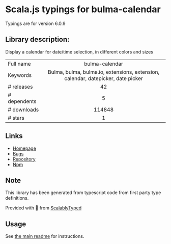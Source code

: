 
# Scala.js typings for bulma-calendar

Typings are for version 6.0.9

## Library description:
Display a calendar for date/time selection, in different colors and sizes

|                    |                 |
| ------------------ | :-------------: |
| Full name          | bulma-calendar |
| Keywords           | Bulma, bulma, bulma.io, extensions, extension, calendar, datepicker, date picker |
| # releases         | 42 |
| # dependents       | 5 |
| # downloads        | 114848 |
| # stars            | 1 |

## Links
- [Homepage](https://github.com/Wikiki/bulma-calendar#readme)
- [Bugs](https://github.com/Wikiki/bulma-calendar/issues)
- [Repository](https://github.com/Wikiki/bulma-calendar)
- [Npm](https://www.npmjs.com/package/bulma-calendar)
    


## Note
This library has been generated from typescript code from first party type definitions.

Provided with :purple_heart: from [ScalablyTyped](https://github.com/oyvindberg/ScalablyTyped)

## Usage
See [the main readme](../../readme.md) for instructions.



